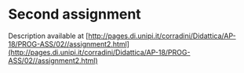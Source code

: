 # Second assignment

Description available at [http://pages.di.unipi.it/corradini/Didattica/AP-18/PROG-ASS/02//assignment2.html](http://pages.di.unipi.it/corradini/Didattica/AP-18/PROG-ASS/02//assignment2.html)